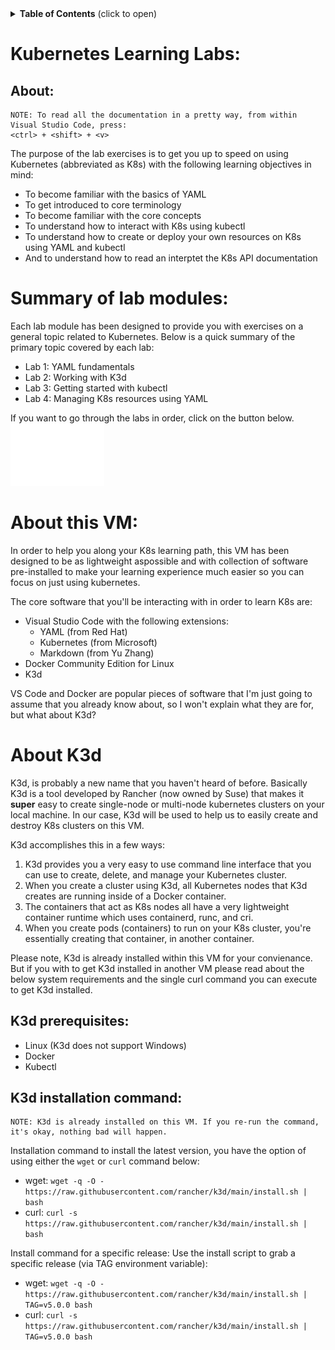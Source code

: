 

<details>
<summary><b>Table of Contents</b> (click to open)</summary>
<!-- MarkdownTOC -->

- [Kubernetes Learning Labs:](#kubernetes-learning-labs)
  - [About:](#about)
- [Summary of lab modules:](#summary-of-lab-modules)
- [About this VM:](#about-this-vm)
- [About K3d](#about-k3d)
  - [K3d prerequisites:](#k3d-prerequisites)
  - [K3d installation command:](#k3d-installation-command)

<!-- /MarkdownTOC -->
</details>

# Kubernetes Learning Labs:

About:
---
    NOTE: To read all the documentation in a pretty way, from within Visual Studio Code, press: 
    <ctrl> + <shift> + <v>

The purpose of the lab exercises is to get you up to speed on using Kubernetes (abbreviated as K8s) with the following learning objectives in mind:
- To become familiar with the basics of YAML
- To get introduced to core terminology
- To become familiar with the core concepts
- To understand how to interact with K8s using kubectl
- To understand how to create or deploy your own resources on K8s using YAML and kubectl
- And to understand how to read an interptet the K8s API documentation

# Summary of lab modules:
Each lab module has been designed to provide you with exercises on a general topic related to Kubernetes. Below is a quick summary of the primary topic covered by each lab:
  - Lab 1: YAML fundamentals
  - Lab 2: Working with K3d
  - Lab 3: Getting started with kubectl
  - Lab 4: Managing K8s resources using YAML

If you want to go through the labs in order, click on the button below.
<br>
<a href="./lab1/README.md">
  <img src="assets/btn_StartLab1.svg" width="150" height="100" alt="Start Lab 1">
</a>

# About this VM:
In order to help you along your K8s learning path, this VM has been designed to be as lightweight aspossible and with collection of software pre-installed to make your learning experience much easier so you can focus on just using kubernetes.

The core software that you'll be interacting with in order to learn K8s are:
- Visual Studio Code with the following extensions:
  - YAML (from Red Hat)
  - Kubernetes (from Microsoft)
  - Markdown (from Yu Zhang)
- Docker Community Edition for Linux
- K3d

VS Code and Docker are popular pieces of software that I'm just going to assume that you already know about, so I won't explain what they are for, but what about K3d?

# About K3d
K3d, is probably a new name that you haven't heard of before. Basically K3d is a tool developed by Rancher (now owned by Suse) that makes it **super** easy to create single-node or multi-node kubernetes clusters on your local machine. In our case, K3d will be used to help us to easily create and destroy K8s clusters on this VM.

K3d accomplishes this in a few ways:
  1. K3d provides you a very easy to use command line interface that you can use to create, delete, and manage your Kubernetes cluster.
  2. When you create a cluster using K3d, all Kubernetes nodes that K3d creates are running inside of a Docker container.
  3. The containers that act as K8s nodes all have a very lightweight container runtime which uses containerd, runc, and cri.
  4. When you create pods (containers) to run on your K8s cluster, you're essentially creating that container, in another container.

Please note, K3d is already installed within this VM for your convienance. But if you with to get K3d installed in another VM please read about the below system requirements and the single curl command you can execute to get K3d installed.
## K3d prerequisites:
  - Linux (K3d does not support Windows)
  - Docker
  - Kubectl
## K3d installation command:
    NOTE: K3d is already installed on this VM. If you re-run the command, it's okay, nothing bad will happen.
Installation command to install the latest version, you have the option of using either the `wget` or `curl` command below:
  - wget: `wget -q -O - https://raw.githubusercontent.com/rancher/k3d/main/install.sh | bash`
  - curl: `curl -s https://raw.githubusercontent.com/rancher/k3d/main/install.sh | bash`

Install command for a specific release:
Use the install script to grab a specific release (via TAG environment variable):

  - wget: `wget -q -O - https://raw.githubusercontent.com/rancher/k3d/main/install.sh | TAG=v5.0.0 bash`
  - curl: `curl -s https://raw.githubusercontent.com/rancher/k3d/main/install.sh | TAG=v5.0.0 bash`